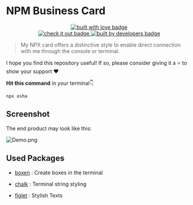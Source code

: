 # NPM Business Card

<p align="center">
   <a href="https://www.linkedin.com/in/herdigitalyard/" target="_blank">
    <img src="https://forthebadge.com/images/badges/built-with-love.svg" alt="built with love badge" />
   </a>
   <br />
   <a href="https://www.linkedin.com/in/herdigitalyard/" target="_blank">
      <img src="https://forthebadge.com/images/badges/check-it-out.svg" alt="check it out badge" />
   </a>
   <a href="https://www.linkedin.com/in/herdigitalyard/" target="_blank">
      <img src="https://forthebadge.com/images/badges/built-by-developers.svg" alt="built by developers badge" />
   </a>
</p>

> My NPX card offers a distinctive style to enable direct connection with me through the console or terminal.

I hope you find this repository useful! If so, please consider giving it a ⭐ to show your support ❤️

**Hit this command** in your terminal👇

```
npx esha
```

## Screenshot

The end product may look like this:

![Demo.png]()

## Used Packages

- [boxen](https://www.npmjs.com/package/boxen) : Create boxes in the terminal

- [chalk](https://www.npmjs.com/package/chalk) : Terminal string styling

- [figlet](https://www.npmjs.com/package/figlet) : Stylish Texts
